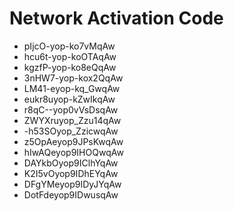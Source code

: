 # Network Activation Code
* pIjcO-yop-ko7vMqAw
* hcu6t-yop-koOTAqAw
* kgzfP-yop-ko8eQqAw
* 3nHW7-yop-kox2QqAw
* LM41-eyop-kq_GwqAw
* eukr8uyop-kZwIkqAw
* r8qC--yop0vVsDsqAw
* ZWYXruyop_Zzu14qAw
* -h53SOyop_ZzicwqAw
* z5OpAeyop9JPsKwqAw
* hIwAQeyop9IHOQwqAw
* DAYkbOyop9IClhYqAw
* K2I5vOyop9IDhEYqAw
* DFgYMeyop9IDyJYqAw
* DotFdeyop9IDwusqAw